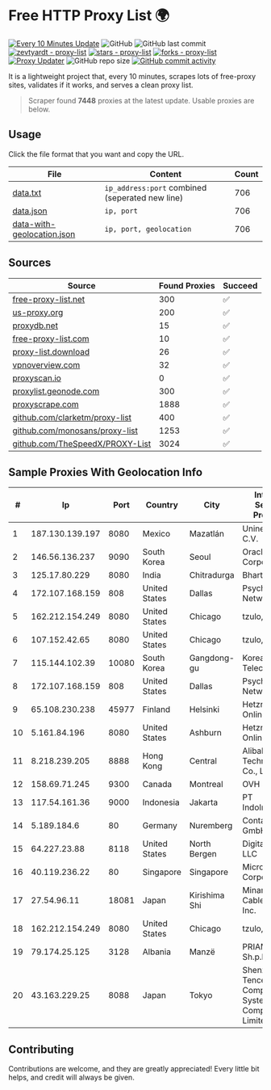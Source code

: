
# Free HTTP Proxy List 🌍

[![Every 10 Minutes Update](https://github.com/mertguvencli/http-proxy-list/actions/workflows/main.yml/badge.svg?branch=main)](https://github.com/mertguvencli/http-proxy-list/actions/workflows/main.yml)
![GitHub](https://img.shields.io/github/license/mertguvencli/http-proxy-list)
![GitHub last commit](https://img.shields.io/github/last-commit/mertguvencli/http-proxy-list)
[![zevtyardt - proxy-list](https://img.shields.io/static/v1?label=zevtyardt&message=proxy-list&color=blue&logo=github)](https://github.com/zevtyardt/proxy-list "Go to GitHub repo")
[![stars - proxy-list](https://img.shields.io/github/stars/zevtyardt/proxy-list?style=social)](https://github.com/zevtyardt/proxy-list)
[![forks - proxy-list](https://img.shields.io/github/forks/zevtyardt/proxy-list?style=social)](https://github.com/zevtyardt/proxy-list)
[![Proxy Updater](https://github.com/zevtyardt/proxy-list/workflows/Proxy%20Updater/badge.svg)](https://github.com/zevtyardt/proxy-list/actions?query=workflow:"Proxy+Updater")
![GitHub repo size](https://img.shields.io/github/repo-size/zevtyardt/proxy-list)
[![GitHub commit activity](https://img.shields.io/github/commit-activity/m/zevtyardt/proxy-list?logo=commits)](https://github.com/zevtyardt/proxy-list/commits/main)

It is a lightweight project that, every 10 minutes, scrapes lots of free-proxy sites, validates if it works, and serves a clean proxy list.

> Scraper found **7448** proxies at the latest update. Usable proxies are below.

## Usage

Click the file format that you want and copy the URL.

|File|Content|Count|
|----|-------|-----|
|[data.txt](https://raw.githubusercontent.com/mertguvencli/http-proxy-list/main/proxy-list/data.txt)|`ip_address:port` combined (seperated new line)|706|
|[data.json](https://raw.githubusercontent.com/mertguvencli/http-proxy-list/main/proxy-list/data.json)|`ip, port`|706|
|[data-with-geolocation.json](https://raw.githubusercontent.com/mertguvencli/http-proxy-list/main/proxy-list/data-with-geolocation.json)|`ip, port, geolocation`|706|

## Sources

|Source|Found Proxies|Succeed|
|------|-------------|-------|
|[free-proxy-list.net](https://free-proxy-list.net)|300|✅|
|[us-proxy.org](https://www.us-proxy.org)|200|✅|
|[proxydb.net](http://proxydb.net)|15|✅|
|[free-proxy-list.com](https://free-proxy-list.com/?page=&port=&type%5B%5D=http&type%5B%5D=https&up_time=0&search=Search)|10|✅|
|[proxy-list.download](https://www.proxy-list.download/HTTP)|26|✅|
|[vpnoverview.com](https://vpnoverview.com/privacy/anonymous-browsing/free-proxy-servers)|32|✅|
|[proxyscan.io](https://www.proxyscan.io)|0|✅|
|[proxylist.geonode.com](https://proxylist.geonode.com/api/proxy-list?limit=300&page=1&sort_by=lastChecked&sort_type=desc&protocols=http,https)|300|✅|
|[proxyscrape.com](https://api.proxyscrape.com/v2/?request=displayproxies&protocol=http&timeout=10000&country=all&ssl=all&anonymity=all)|1888|✅|
|[github.com/clarketm/proxy-list](https://raw.githubusercontent.com/clarketm/proxy-list/master/proxy-list-raw.txt)|400|✅|
|[github.com/monosans/proxy-list](https://raw.githubusercontent.com/monosans/proxy-list/main/proxies/http.txt)|1253|✅|
|[github.com/TheSpeedX/PROXY-List](https://raw.githubusercontent.com/TheSpeedX/PROXY-List/master/http.txt)|3024|✅|


## Sample Proxies With Geolocation Info

|#|Ip|Port|Country|City|Internet Service Provider|
|-|--|----|-------|----|-------------------------|
|1|187.130.139.197|8080|Mexico|Mazatlán|Uninet S.A. de C.V.|
|2|146.56.136.237|9090|South Korea|Seoul|Oracle Corporation|
|3|125.17.80.229|8080|India|Chitradurga|Bharti Airtel|
|4|172.107.168.159|808|United States|Dallas|Psychz Networks|
|5|162.212.154.249|8080|United States|Chicago|tzulo, inc.|
|6|107.152.42.65|8080|United States|Chicago|tzulo, inc.|
|7|115.144.102.39|10080|South Korea|Gangdong-gu|Korea Telecom|
|8|172.107.168.159|808|United States|Dallas|Psychz Networks|
|9|65.108.230.238|45977|Finland|Helsinki|Hetzner Online GmbH|
|10|5.161.84.196|8080|United States|Ashburn|Hetzner Online GmbH|
|11|8.218.239.205|8888|Hong Kong|Central|Alibaba (US) Technology Co., Ltd.|
|12|158.69.71.245|9300|Canada|Montreal|OVH SAS|
|13|117.54.161.36|9000|Indonesia|Jakarta|PT IndoInternet|
|14|5.189.184.6|80|Germany|Nuremberg|Contabo GmbH|
|15|64.227.23.88|8118|United States|North Bergen|DigitalOcean, LLC|
|16|40.119.236.22|80|Singapore|Singapore|Microsoft Corporation|
|17|27.54.96.11|18081|Japan|Kirishima Shi|Minamikyusyu CableTV Net Inc.|
|18|162.212.154.249|8080|United States|Chicago|tzulo, inc.|
|19|79.174.25.125|3128|Albania|Manzë|PRIAM NET Sh.p.k.|
|20|43.163.229.25|8088|Japan|Tokyo|Shenzhen Tencent Computer Systems Company Limited|



## Contributing

Contributions are welcome, and they are greatly appreciated! Every
little bit helps, and credit will always be given.

